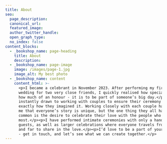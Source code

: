 ```yaml
---
title: About
seo:
  page_description:
  canonical_url:
  featured_image:
  author_twitter_handle:
  open_graph_type:
  no_index: false
content_blocks:
  - _bookshop_name: page-heading
    title: About
    description:
  - _bookshop_name: page-image
    image: /images/page-1.jpg
    image_alt: My best photo
  - _bookshop_name: content
    content_html: >-
      <p>I became a celebrant in November 2023. After performing my first
      wedding for two very close friends, I quickly realised how special - and
      how much of an honour - it is to be part of someone’s big day.</p><p>I was
      instantly drawn to working with couples to ensure their ceremony is
      exactly how they imagined it. Working closely with each couple has shown
      me that everyone’s story is unique, but the one thing they all have in
      common is the desire to celebrate their love with the people who matter
      most.</p><p>I have performed intimate ceremonies with only a handful of
      guests, as well as larger celebrations where everyone travels from near
      and far to share in the love.</p><p>I’d love to be a part of your big day
      - get in touch, and let’s see what we can create together.</p>
---
```

